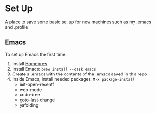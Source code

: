 # Set Up
A place to save some basic set up for new machines such as my .emacs and .profile

## Emacs

To set up Emacs the first time:
1) Install [Homebrew](https://brew.sh/)
2) Install Emacs: `brew install --cask emacs`
3) Create a .emacs with the contents of the .emacs saved in this repo
4) Inside Emacs, install needed packages: `M-x package-install`
    * init-open-recentf
    * web-mode
    * undo-tree
    * goto-last-change
    * yafolding
   
